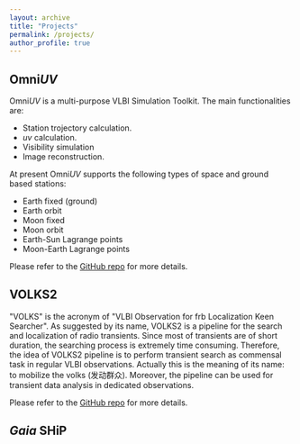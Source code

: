 ```yaml
---
layout: archive
title: "Projects"
permalink: /projects/
author_profile: true
---
```


## Omni*UV*
Omni*UV* is a multi-purpose VLBI Simulation Toolkit. The main functionalities are: 
- Station trojectory calculation.
- *uv* calculation.
- Visibility simulation
- Image reconstruction.
  
At present Omni*UV* supports the following types of space and ground based stations:
- Earth fixed (ground)
- Earth orbit
- Moon fixed
- Moon orbit
- Earth-Sun Lagrange points
- Moon-Earth Lagrange points

Please refer to the [GitHub repo](https://github.com/liulei/omniuv) for more details.

## VOLKS2
"VOLKS" is the acronym of "VLBI Observation for frb Localization Keen Searcher". As suggested by its name, VOLKS2 is a pipeline for the search and localization of radio transients. Since most of transients are of short duration, the searching process is extremely time consuming. Therefore, the idea of VOLKS2 pipeline is to perform transient search as commensal task in regular VLBI observations. Actually this is the meaning of its name: to mobilize the volks (发动群众).  Moreover, the pipeline can be used for transient data analysis in dedicated observations. 

Please refer to the [GitHub repo](https://github.com/liulei/volks2) for more details.

## *Gaia* SHiP
